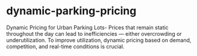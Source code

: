 # dynamic-parking-pricing
Dynamic Pricing for Urban Parking Lots- Prices that remain static throughout the day can lead to inefficiencies — either overcrowding or underutilization. To improve utilization, dynamic pricing based on demand, competition, and real-time conditions is crucial.
